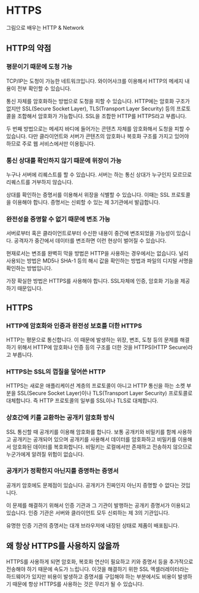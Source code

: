 
# HTTPS

그림으로 배우는 HTTP & Network

## HTTP의 약점

### 평문이기 때문에 도청 가능

TCP/IP는 도청이 가능한 네트워크입니다. 와이어샤크를 이용해서 HTTP의 메세지 내용이 전부 확인할 수 있습니다.

통신 자체를 암호화하는 방법으로 도청을 피할 수 있습니다. HTTP에는 암호화 구조가 없지만 SSL(Secure Socket Layer), TLS(Transport Layer Security) 등의 프로토콜을 조합해서 암호화가 가능합니다. SSL을 조합한 HTTP를 HTTPS라고 부릅니다.

두 번째 방법으로는 메세지 바디에 들어가는 콘텐츠 자체를 암호화해서 도청을 피할 수 있습니다. 다만 클라이언트와 서버가 콘텐츠의 암호화나 복호화 구조를 가지고 있어야 하므로 주로 웹 서비스에서만 이용됩니다.

### 통신 상대를 확인하지 않기 때문에 위장이 가능

누구나 서버에 리퀘스트를 할 수 있습니다. 서버는 하는 통신 상대가 누구인지 모르므로 리퀘스트를 거부하지 않습니다.

상대를 확인하는 증명서를 이용해서 위장을 식별할 수 있습니다. 이때는 SSL 프로토콜을 이용해야 합니다. 증명서는 신뢰할 수 있는 제 3기관에서 발급합니다.

### 완전성을 증명할 수 없기 때문에 변조 가능

서버로부터 혹은 클라이언트로부터 수신한 내용이 중간에 변조되었을 가능성이 있습니다. 공격자가 중간에서 데이터를 변조하면 이런 현상이 벌어질 수 있습니다.

현재로서는 변조를 완벽히 막을 방법은 HTTP을 사용하는 경우에서는 없습니다. 널리 사용되는 방법은 MD5나 SHA-1 등의 해시 값을 확인하는 방법과 파일의 디지털 서명을 확인하는 방법입니다.

가장 확실한 방법은 HTTPS를 사용해야 합니다. SSL자체에 인증, 암호화 기능을 제공하기 때문입니다.

## HTTPS

### HTTP에 암호화와 인증과 완전성 보호를 더한 HTTPS

HTTP는 평문으로 통신합니다. 이 때문에 발생하는 위장, 변조, 도청 등의 문제를 해결하기 위해서 HTTP에 암호화나 인증 등의 구조를 더한 것을 HTTPS(HTTP Secure)라고 부릅니다.

### HTTPS는 SSL의 껍질을 덮어쓴 HTTP

HTTPS는 새로운 애플리케이션 계층의 프로토콜이 아니고 HTTP 통신을 하는 소켓 부분을 SSL(Secure Socket Layer)이나 TLS(Transport Layer Security) 프로토콜로 대체합니다. 즉 HTTP 프로토콜의 일부를 SSL이나 TLS로 대체합니다.

### 상호간에 키를 교환하는 공개키 암호화 방식

SSL 통신할 때 공개키를 이용해 암호화를 합니다. 보통 공개키와 비밀키를 함께 사용하고 공개키는 공개되어 있으며 공개키를 사용해서 데이터를 암호화하고 비밀키를 이용해서 암호화된 데이터를 복호화합니다. 비밀키는 로컬에서만 존재하고 전송하지 않으므로 누군가에게 알려질 위험이 없습니다.

### 공개키가 정확한지 아닌지를 증명하는 증명서

공개키 암호에도 문제점이 있습니다. 공개키가 진짜인지 아닌지 증명할 수 없다는 것입니다.

이 문제를 해결하기 위해서 인증 기관과 그 기관이 발행하는 공개키 증명서가 이용되고 있습니다. 인증 기관은 서버와 클라이언트 모두 신뢰하는 제 3의 기관입니다.

유명한 인증 기관의 증명서는 대개 브라우저에 내장된 상태로 제품이 배포됩니다.

## 왜 항상 HTTPS를 사용하지 않을까

HTTPS를 사용하게 되면 암호화, 복호화 연산이 필요하고 키와 증명서 등을 추가적으로 전송해야 하기 때문에 속도가 느립니다. 이것을 해결하기 위한 SSL 엑셀러레이터라는 하드웨어가 있지만 비용이 발생하고 증명서를 구입해야 하는 부분에서도 비용이 발생하기 때문에 항상 HTTPS를 사용하는 것은 무리가 될 수 있습니다.